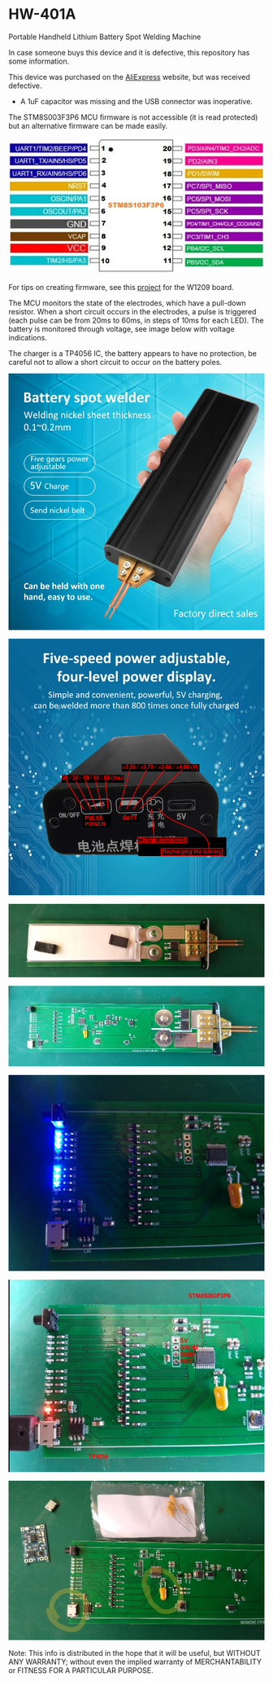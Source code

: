 # HW-401A
Portable Handheld Lithium Battery Spot Welding Machine

In case someone buys this device and it is defective, this repository has some information.

This device was purchased on the [AliExpress](https://www.aliexpress.com/item/1005005807287144.html) website, but was received defective.
- A 1uF capacitor was missing and the USB connector was inoperative.

The STM8S003F3P6 MCU firmware is not accessible (it is read protected) but an alternative firmware can be made easily.

![img](https://raw.githubusercontent.com/rtek1000/HW-401A/main/Doc/STM8S003F3P6.jpeg)

For tips on creating firmware, see this [project](https://github.com/rtek1000/W1209-firmware-modified) for the W1209 board.

The MCU monitors the state of the electrodes, which have a pull-down resistor. When a short circuit occurs in the electrodes, a pulse is triggered (each pulse can be from 20ms to 60ms, in steps of 10ms for each LED). The battery is monitored through voltage, see image below with voltage indications.

The charger is a TP4056 IC, the battery appears to have no protection, be careful not to allow a short circuit to occur on the battery poles.

![img](https://raw.githubusercontent.com/rtek1000/HW-401A/main/Doc/Image1.png)

![img](https://raw.githubusercontent.com/rtek1000/HW-401A/main/Doc/Image2.png)

![img](https://raw.githubusercontent.com/rtek1000/HW-401A/main/Doc/Board2.jpg)

![img](https://raw.githubusercontent.com/rtek1000/HW-401A/main/Doc/Board1.jpg)

![img](https://raw.githubusercontent.com/rtek1000/HW-401A/main/Doc/LEDs.jpg)

![img](https://raw.githubusercontent.com/rtek1000/HW-401A/main/Doc/Charger.jpg)

![img](https://raw.githubusercontent.com/rtek1000/HW-401A/main/Doc/Defects.jpg)

Note: This info is distributed in the hope that it will be useful, but WITHOUT ANY WARRANTY; without even the implied warranty of MERCHANTABILITY or FITNESS FOR A PARTICULAR PURPOSE.
